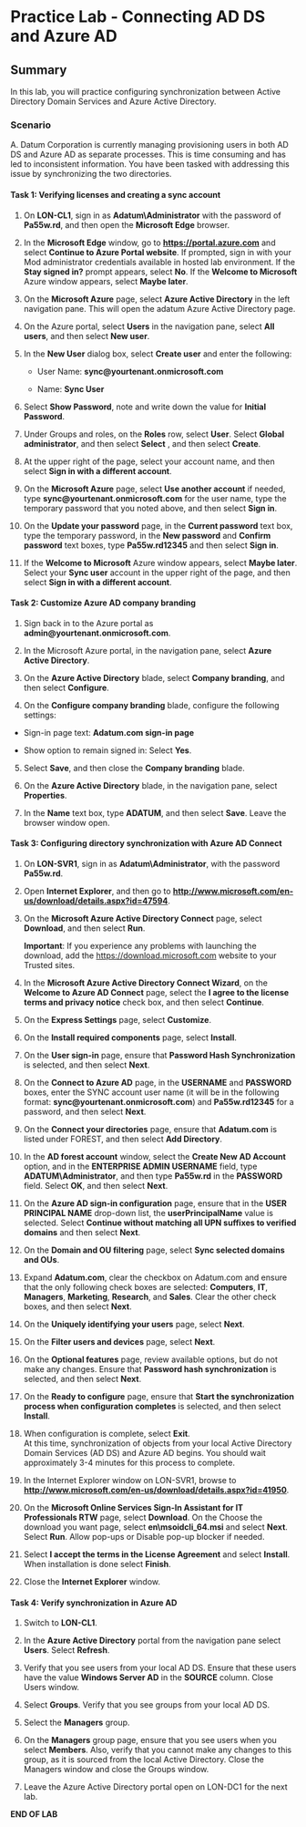 # Practice Lab - Connecting AD DS and Azure AD

## Summary

In this lab, you will practice configuring synchronization between Active Directory Domain Services and Azure Active Directory.

### Scenario

A. Datum Corporation is currently managing provisioning users in both AD DS and Azure AD as separate processes.  This is time consuming and has led to inconsistent information. You have been tasked with addressing this issue by synchronizing the two directories.

#### Task 1: Verifying licenses and creating a sync account

1.  On **LON-CL1**, sign in as **Adatum\\Administrator** with the password of **Pa55w.rd**, and then open the
    **Microsoft Edge** browser.

2.  In the **Microsoft Edge** window, go to **https://portal.azure.com** and select **Continue to Azure Portal website**. If
    prompted, sign in with your Mod administrator credentials available in hosted lab
    environment. If the **Stay signed in?** prompt appears, select **No**. If the **Welcome to Microsoft** Azure window appears, select     **Maybe later**.

3.  On the **Microsoft Azure** page, select **Azure Active Directory** in the
    left navigation pane. This will open the adatum Azure Active Directory page.

4.  On the Azure portal, select **Users** in the navigation pane, select **All
    users**, and then select **New user**.

5.  In the **New User** dialog box, select **Create user** and enter the following:

    -  User Name: **sync\@yourtenant.onmicrosoft.com**

    -  Name: **Sync User**

6.  Select **Show Password**, note and write down the value for **Initial Password**.

7. Under Groups and roles, on the **Roles** row, select **User**. 
    Select **Global administrator**, and then select **Select** , and
    then select **Create**.

8.  At the upper right of the page, select your account name, and then select
    **Sign in with a different account**.

9. On the **Microsoft Azure** page, select **Use another account** if needed,
    type **sync\@yourtenant.onmicrosoft.com** for the user name, type the
    temporary password that you noted above, and then select **Sign in**.

10. On the **Update your password** page, in the **Current password** text box,
    type the temporary password, in the **New password** and **Confirm
    password** text boxes, type **Pa55w.rd12345** and then select **Sign in**.

11. If the **Welcome to Microsoft** Azure window appears, select **Maybe later**.
    Select your **Sync user** account in the upper right of the page, and then
    select **Sign in with a different account**.

#### Task 2: Customize Azure AD company branding

1.  Sign back in to the Azure portal as **admin\@yourtenant.onmicrosoft.com**. 

2.  In the Microsoft Azure portal, in the navigation pane, select **Azure Active
    Directory**.

3.  On the **Azure Active Directory** blade, select **Company branding**, and
    then select **Configure**.

4.  On the **Configure company branding** blade, configure the following
    settings:

-   Sign-in page text: **Adatum.com sign-in page**

-   Show option to remain signed in: Select **Yes**.

5.  Select **Save**, and then close the **Company branding** blade.

6.  On the **Azure Active Directory** blade, in the navigation pane, select
    **Properties**.

7.  In the **Name** text box, type **ADATUM**, and then select **Save**. Leave the browser
    window open.

#### Task 3: Configuring directory synchronization with Azure AD Connect

1.  On **LON-SVR1**, sign in as **Adatum\\Administrator**, with
    the password **Pa55w.rd**.

2.  Open **Internet Explorer**, and then go to
    **http://www.microsoft.com/en-us/download/details.aspx?id=47594**.

3.  On the **Microsoft Azure Active Directory Connect** page, select
    **Download**, and then select **Run**. 
    
    **Important**: If you experience any problems
    with launching the download, add the https://download.microsoft.com website
    to your Trusted sites.

4.  In the **Microsoft Azure Active Directory Connect Wizard**, on the **Welcome
    to Azure AD Connect** page, select the **I agree to the license terms and
    privacy notice** check box, and then select **Continue**.

5.  On the **Express Settings** page, select **Customize**.

6.  On the **Install required components** page, select **Install**.

7.  On the **User sign-in** page, ensure that **Password Hash Synchronization**
    is selected, and then select **Next**.

8.  On the **Connect to Azure AD** page, in the **USERNAME** and **PASSWORD**
    boxes, enter the SYNC account user name (it will be in the following format:
    **sync\@yourtenant.onmicrosoft.com**) and **Pa55w.rd12345** for a password, and
    then select **Next**.

9.  On the **Connect your directories** page, ensure that **Adatum.com** is listed
    under FOREST, and then select **Add Directory**.

10. In the **AD forest account** window, select the **Create New AD Account**
    option, and in the **ENTERPRISE ADMIN USERNAME** field, type
    **ADATUM\\Administrator**, and then type **Pa55w.rd** in the **PASSWORD**
    field. Select **OK**, and then select **Next**.

11. On the **Azure AD sign-in configuration** page, ensure that in the **USER
    PRINCIPAL NAME** drop-down list, the **userPrincipalName** value is
    selected. Select **Continue without matching all UPN suffixes to verified
    domains** and then select **Next**.

12. On the **Domain and OU filtering** page, select **Sync selected domains and
    OUs**.

13. Expand **Adatum.com**, clear the checkbox on Adatum.com and ensure that the
    only following check boxes are selected: **Computers**, **IT**,
    **Managers**, **Marketing**, **Research**, and **Sales**. Clear the other
    check boxes, and then select **Next**.

14. On the **Uniquely identifying your users** page, select **Next**.

15. On the **Filter users and devices** page, select **Next**.

16. On the **Optional features** page, review available options, but do not make
    any changes. Ensure that **Password hash synchronization** is selected, and
    then select **Next**.

17. On the **Ready to configure** page, ensure that **Start the synchronization
    process when configuration completes** is selected, and then select
    **Install**.

18. When configuration is complete, select **Exit**.  
    At this time, synchronization of objects from your local Active Directory
    Domain Services (AD DS) and Azure AD begins. You should wait approximately
    3-4 minutes for this process to complete.

19. In the Internet Explorer window on LON-SVR1, browse to
    **http://www.microsoft.com/en-us/download/details.aspx?id=41950**.

20. On the **Microsoft Online Services Sign-In Assistant for IT Professionals
    RTW** page, select **Download**. On the Choose the download you want page,
    select **en\\msoidcli_64.msi** and select **Next**. Select **Run**. Allow pop-ups
    or Disable pop-up blocker if needed.

21. Select **I accept the terms in the License Agreement** and select **Install**.
    When installation is done select **Finish**.
    
22. Close the **Internet Explorer** window.

#### Task 4: Verify synchronization in Azure AD

1.  Switch to **LON-CL1**.

2.  In the **Azure Active Directory** portal from the navigation pane select **Users**. Select **Refresh**.

3.  Verify that you see users from your local AD DS. Ensure that these users
    have the value **Windows Server AD** in the **SOURCE** column. Close Users
    window.

4.  Select **Groups**. Verify that you see groups from your local AD DS.

5.  Select the **Managers** group.

6.  On the **Managers** group page, ensure that you see users when you select
    **Members**. Also, verify that you cannot make any changes to this group, as
    it is sourced from the local Active Directory. Close the Managers window and
    close the Groups window.

7.  Leave the Azure Active Directory portal open on LON-DC1 for the next lab.

**END OF LAB**
